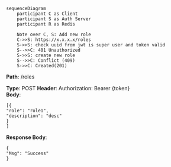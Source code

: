 ```mermaid
sequenceDiagram
    participant C as Client  
    participant S as Auth Server
    participant R as Redis

	Note over C, S: Add new role
	C->>S: https://x.x.x.x/roles
	S->>S: check uuid from jwt is super user and token valid
	S-->>C: 401 Unauthorized
	S->>S: create new role
	S-->>C: Conflict (409)
	S->>C: Created(201)

```

**Path**: /roles

**Type**: POST 
**Header**: Authorization: Bearer {token}  
**Body**:  
```
[{
"role": "role1",
"description": "desc"
}
]
```
**Response Body**:  
```
{
"Msg": "Success"
}
